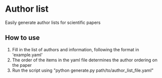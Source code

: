 # Author list
Easily generate author lists for scientific papers

## How to use
1. Fill in the list of authors and information, following the format in 'example.yaml'
2. The order of the items in the yaml file determines the author ordering on the paper
3. Run the script using "python generate.py path/to/author_list_file.yaml"
